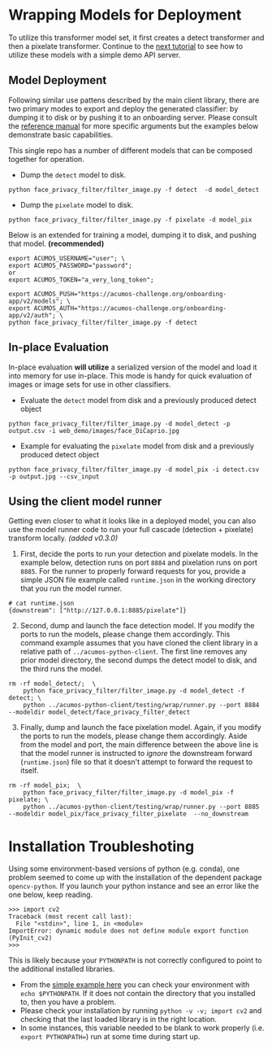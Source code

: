 <!---
.. ===============LICENSE_START=======================================================
.. Acumos CC-BY-4.0
.. ===================================================================================
.. Copyright (C) 2017-2018 AT&T Intellectual Property & Tech Mahindra. All rights reserved.
.. ===================================================================================
.. This Acumos documentation file is distributed by AT&T and Tech Mahindra
.. under the Creative Commons Attribution 4.0 International License (the "License");
.. you may not use this file except in compliance with the License.
.. You may obtain a copy of the License at
..
..      http://creativecommons.org/licenses/by/4.0
..
.. This file is distributed on an "AS IS" BASIS,
.. WITHOUT WARRANTIES OR CONDITIONS OF ANY KIND, either express or implied.
.. See the License for the specific language governing permissions and
.. limitations under the License.
.. ===============LICENSE_END=========================================================
-->

# Wrapping Models for Deployment
To utilize this transformer model set, it first creates a detect transformer
and then a pixelate transformer.
Continue to the [next tutorial](lesson2.md)
to see how to utilize these models with a simple demo API server.


## Model Deployment
Following similar use pattens described by the main client library, there are
two primary modes to export and deploy the generated classifier: by dumping
it to disk or by pushing it to an onboarding server.  Please consult the
[reference manual](../image-classification.md#usage) for more specific arguments
but the examples below demonstrate basic capabilities.

This single repo has a number of different models that can be
composed together for operation.

* Dump the `detect` model to disk.
```
python face_privacy_filter/filter_image.py -f detect  -d model_detect
```
* Dump the `pixelate` model to disk.
```
python face_privacy_filter/filter_image.py -f pixelate -d model_pix
```

Below is an extended for training a model, dumping it to disk, and pushing that model. **(recommended)**
```
export ACUMOS_USERNAME="user"; \
export ACUMOS_PASSWORD="password";
or
export ACUMOS_TOKEN="a_very_long_token";

export ACUMOS_PUSH="https://acumos-challenge.org/onboarding-app/v2/models"; \
export ACUMOS_AUTH="https://acumos-challenge.org/onboarding-app/v2/auth"; \
python face_privacy_filter/filter_image.py -f detect
```


## In-place Evaluation
In-place evaluation **will utilize** a serialized version of the model and load
it into memory for use in-place.  This mode is handy for quick
evaluation of images or image sets for use in other classifiers.

* Evaluate the `detect` model from disk and a previously produced detect object
```
python face_privacy_filter/filter_image.py -d model_detect -p output.csv -i web_demo/images/face_DiCaprio.jpg
```
* Example for evaluating the `pixelate` model from disk and a previously produced detect object
```
python face_privacy_filter/filter_image.py -d model_pix -i detect.csv -p output.jpg --csv_input
```

## Using the client model runner
Getting even closer to what it looks like in a deployed model, you can also use
the model runner code to run your full cascade (detection + pixelate) transform
locally. *(added v0.3.0)*

1. First, decide the ports to run your detection and pixelate models. In the example
below, detection runs on port `8884` and pixelation runs on port `8885`.  For the
runner to properly forward requests for you, provide a simple JSON file example
called `runtime.json` in the working directory that you run the model runner.

```
# cat runtime.json
{downstream": ["http://127.0.0.1:8885/pixelate"]}
```

2. Second, dump and launch the face detection model. If you modify the ports to
run the models, please change them accordingly.  This command example assumes
that you have cloned the client library in a relative path of `../acumos-python-client`.
The first line removes any prior model directory, the second dumps the detect
model to disk, and the third runs the model.

```
rm -rf model_detect/;  \
    python face_privacy_filter/filter_image.py -d model_detect -f detect; \
    python ../acumos-python-client/testing/wrap/runner.py --port 8884 --modeldir model_detect/face_privacy_filter_detect

```

3. Finally, dump and launch the face pixelation model. Again, if you modify the ports to
run the models, please change them accordingly.  Aside from the model and port,
the main difference between the above line is that the model runner is instructed
to *ignore* the downstream forward (`runtime.json`) file so that it doesn't attempt
to forward the request to itself.

```
rm -rf model_pix;  \
    python face_privacy_filter/filter_image.py -d model_pix -f pixelate; \
    python ../acumos-python-client/testing/wrap/runner.py --port 8885 --modeldir model_pix/face_privacy_filter_pixelate  --no_downstream
```


# Installation Troubleshoting
Using some environment-based versions of python (e.g. conda),
one problem seemed to come up with the installation of the dependent
package `opencv-python`.  If you launch your python instance and see
an error like the one below, keep reading.

```
>>> import cv2
Traceback (most recent call last):
  File "<stdin>", line 1, in <module>
ImportError: dynamic module does not define module export function (PyInit_cv2)
>>>
```

This is likely because your `PYTHONPATH` is not correctly configured to
point to the additional installed libraries.

* From the [simple example here](https://stackoverflow.com/a/42160595)
you can check your environment with `echo $PYTHONPATH`.  If it does not
contain the directory that you installed to, then you have a problem.
* Please check your installation by running `python -v -v; import cv2` and checking
that the last loaded library is in the right location.
* In some instances, this variable needed to be blank to work properly (i.e.
`export PYTHONPATH=`) run at some time during start up.

